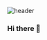 ![header](https://capsule-render.vercel.app/api?type=waving&height=300&color=gradient&text=Welcome!%20I'm%20SKY:>)
### Hi there 👋

<!--
**skymined/skymined** is a ✨ _special_ ✨ repository because its `README.md` (this file) appears on your GitHub profile.

Here are some ideas to get you started:

- 🔭 I’m currently working on ...
- 🌱 I’m currently learning ...
- 👯 I’m looking to collaborate on ...
- 🤔 I’m looking for help with ...
- 💬 Ask me about ...
- 📫 How to reach me: ...
- 😄 Pronouns: ...
- ⚡ Fun fact: ...
-->
